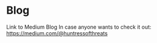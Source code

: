 # Blog
Link to Medium Blog
In case anyone wants to check it out: https://medium.com/@huntressofthreats
